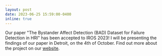 ```yaml
---
layout: post
date: 2023-06-25 15:59:00-0400
inline: true
---
```


Our paper "The Bystander Affect Detection (BAD) Dataset for Failure Detection in HRI" has been accepted to IROS 2023! I will be presenting the findings of our paper in Detroit, on the 4th of October. Find out more about the project on our <a href='https://bad-dataset.tech.cornell.edu'>website</a>.
